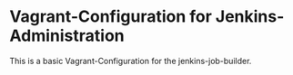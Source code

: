 # Vagrant-Configuration for Jenkins-Administration

This is a basic Vagrant-Configuration for the jenkins-job-builder.

